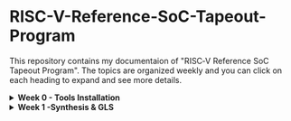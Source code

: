 # RISC-V-Reference-SoC-Tapeout-Program
This repository contains my documentaion of "RISC‑V Reference SoC Tapeout Program". The topics are organized weekly and you can click on each heading to expand and see more details.
<details>
<summary><b>Week 0 - Tools Installation</b></summary>
<br>
    
# Week 0 - Tools installation

## Yosys

<ul>
    <li>Yosys is an open source tool for verilog RTL synthesis.</li>
    <li>It takes verilog code and translates to detailed netlist.</li>
</ul>

```bash
$ git clone https://github.com/YosysHQ/yosys.git
$ cd yosys 
$ sudo apt install make (If make is not installed please install it) 
$ sudo apt-get install build-essential clang bison flex \
    libreadline-dev gawk tcl-dev libffi-dev git \
    graphviz xdot pkg-config python3 libboost-system-dev \
    libboost-python-dev libboost-filesystem-dev zlib1g-dev
$ make 
$ sudo make install
```

![Image Alt](Screenshots/yosys.png)

## Iverilog

<ul>
    <li>Icarus Verilog (iverilog) is a free and open-source software tool for simulating and synthesizing hardware designs written in the Verilog HDL.</li>
</ul>

```bash
sudo apt-get update
sudo apt-get install iverilog
```

![Image Alt](Screenshots/iverilog.png)

## GTKWave

<ul>
    <li>GTKWave is a free, and open-source waveform viewer used for analyzing the results of digital circuit simulations.</li>
</ul>

```bash
$ sudo apt update
$ sudo apt install gtkwave
```

![Image Alt](Screenshots/gtkwave.png)

</details>

<details>
<summary><b>Week 1 -Synthesis & GLS</b></summary>
<br>
    
# Week 1 - Synthesis & GLS
<details>
<summary><b>Day 1 -Introduction to Verilog RTL Desgin and Synthesis</b></summary>
<br>
<h1> 
    
## 1.Introduction to  open source simulator - iverilog    
</h1>
![Image Alt](Screenshots/gtkwave.png)  

</details>

      
</details>


